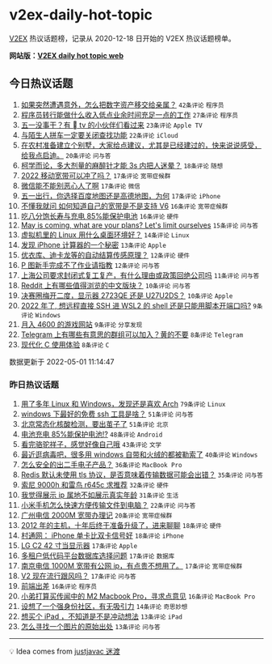 # v2ex-daily-hot-topic

[V2EX](https://www.v2ex.com/) 热议话题榜，记录从 2020-12-18 日开始的 V2EX 热议话题榜单。

**网站版：[V2EX daily hot topic web](https://boojack.github.io/v2ex-daily-hot-topic-web/)**

## 今日热议话题

<!-- TODAY BEGIN -->

1. [如果突然遭遇意外，怎么把数字资产移交给亲属？](https://www.v2ex.com/t/850319) `42条评论` `程序员`
1. [程序员转行能做什么收入低点业余时间充足一点的工作](https://www.v2ex.com/t/850303) `27条评论` `程序员`
1. [五一没事干？有  tv 的小伙伴们看过来](https://www.v2ex.com/t/850326) `23条评论` `Apple TV`
1. [与陌生人拼车一定要关闭查找功能](https://www.v2ex.com/t/850363) `22条评论` `iCloud`
1. [在农村准备建立个别墅，大家给点建议，尤其是已经建过的，快来说说感受，给我点启迪。](https://www.v2ex.com/t/850379) `20条评论` `问与答`
1. [柯学而论，多大剂量的麻醉针才能 3s 内把人迷晕？](https://www.v2ex.com/t/850315) `18条评论` `随想`
1. [2022 移动宽带可以冲了吗？](https://www.v2ex.com/t/850385) `17条评论` `宽带症候群`
1. [微信能不能别恶心人了啊](https://www.v2ex.com/t/850349) `17条评论` `微信`
1. [五一出行，你选择百度地图还是高德地图，为何](https://www.v2ex.com/t/850339) `17条评论` `iPhone`
1. [不懂我就问 如何知道自己的宽带是不是支持 V6](https://www.v2ex.com/t/850357) `16条评论` `宽带症候群`
1. [吃八分饱长寿与充电 85%能保护电池](https://www.v2ex.com/t/850312) `16条评论` `硬件`
1. [May is coming, what are your plans? Let's limit ourselves](https://www.v2ex.com/t/850301) `15条评论` `问与答`
1. [虚拟机里的 Linux 用什么桌面环境好？](https://www.v2ex.com/t/850376) `14条评论` `Linux`
1. [发现 iPhone 计算器的一个秘密](https://www.v2ex.com/t/850381) `13条评论` `Apple`
1. [优衣库、迪卡龙等的自动结算传感原理？](https://www.v2ex.com/t/850347) `12条评论` `硬件`
1. [P 图新手完成不了作业请指教](https://www.v2ex.com/t/850302) `12条评论` `问与答`
1. [上海公司要求封闭式复工复产，有什么理由或政策回绝公司吗](https://www.v2ex.com/t/850310) `11条评论` `问与答`
1. [Reddit 上有哪些值得浏览的中文版块？](https://www.v2ex.com/t/850336) `10条评论` `问与答`
1. [决赛圈梅开二度，显示器 2723QE 还是 U27U2DS？](https://www.v2ex.com/t/850335) `10条评论` `Apple`
1. [2022 年了, 想远程直接 SSH 进 WSL2 的 shell 还是只能用脚本开端口吗?](https://www.v2ex.com/t/850358) `9条评论` `Windows`
1. [月入 4600 的游戏网站](https://www.v2ex.com/t/850338) `9条评论` `分享发现`
1. [Telegram 上有哪些有意思的群组可以加入？黄的不要](https://www.v2ex.com/t/850394) `8条评论` `Telegram`
1. [现代化 C 使用体验](https://www.v2ex.com/t/850384) `8条评论` `C`

数据更新于 2022-05-01 11:14:47

<!-- TODAY END -->

### 昨日热议话题

<!-- YESTERDAY BEGIN -->

1. [用了多年 Linux 和 Windows，发现还是喜欢 Arch](https://www.v2ex.com/t/850164) `79条评论` `Linux`
1. [windows 下最好的免费 ssh 工具是啥？](https://www.v2ex.com/t/850220) `51条评论` `问与答`
1. [北京常态化核酸检测，要出茧子了](https://www.v2ex.com/t/850183) `51条评论` `北京`
1. [电池充电 85%能保护电池!?](https://www.v2ex.com/t/850189) `48条评论` `Android`
1. [看完骆驼祥子，感觉好像自己哦](https://www.v2ex.com/t/850169) `43条评论` `文学`
1. [最近逛病毒吧，很多用 windows 自带和火绒的都被勒索了](https://www.v2ex.com/t/850215) `40条评论` `Windows`
1. [怎么安全的出二手电子产品？](https://www.v2ex.com/t/850203) `36条评论` `MacBook Pro`
1. [Redis 默认未使用 tls 协议，是否意味着传输数据可能会出错？](https://www.v2ex.com/t/850179) `35条评论` `问与答`
1. [索尼 9000h 和雷鸟 r645c 求推荐](https://www.v2ex.com/t/850182) `32条评论` `硬件`
1. [我觉得展示 ip 属地不如展示真实年龄](https://www.v2ex.com/t/850202) `31条评论` `生活`
1. [小米手机怎么快速方便传输文件到电脑？](https://www.v2ex.com/t/850221) `22条评论` `问与答`
1. [广州电信 2000M 宽带办理记](https://www.v2ex.com/t/850195) `20条评论` `宽带症候群`
1. [2012 年的主机，十年后终于准备升级了，进来聊聊](https://www.v2ex.com/t/850250) `18条评论` `硬件`
1. [村通网： iPhone 单卡比双卡信号好](https://www.v2ex.com/t/850157) `18条评论` `iPhone`
1. [LG C2 42 寸当显示器](https://www.v2ex.com/t/850286) `17条评论` `Apple`
1. [多租户低代码平台数据库选择问题](https://www.v2ex.com/t/850237) `17条评论` `数据库`
1. [南京电信 1000M 宽带有公网 ip，有点贵不想用了。](https://www.v2ex.com/t/850211) `17条评论` `宽带症候群`
1. [V2 现在流行跟风吗？](https://www.v2ex.com/t/850190) `17条评论` `问与答`
1. [前端出差](https://www.v2ex.com/t/850213) `16条评论` `程序员`
1. [小弟打算买传闻中的 M2 Macbook Pro，寻求点意见](https://www.v2ex.com/t/850198) `16条评论` `MacBook Pro`
1. [设想了一个强身份社区，有无吸引力](https://www.v2ex.com/t/850266) `14条评论` `奇思妙想`
1. [想买个 iPad ，不知道是不是冲动想法](https://www.v2ex.com/t/850278) `13条评论` `iPad`
1. [怎么寻找一个图片的原始出处](https://www.v2ex.com/t/850246) `13条评论` `问与答`

<!-- YESTERDAY END -->

---

💡 Idea comes from [justjavac 迷渡](https://github.com/justjavac/)
